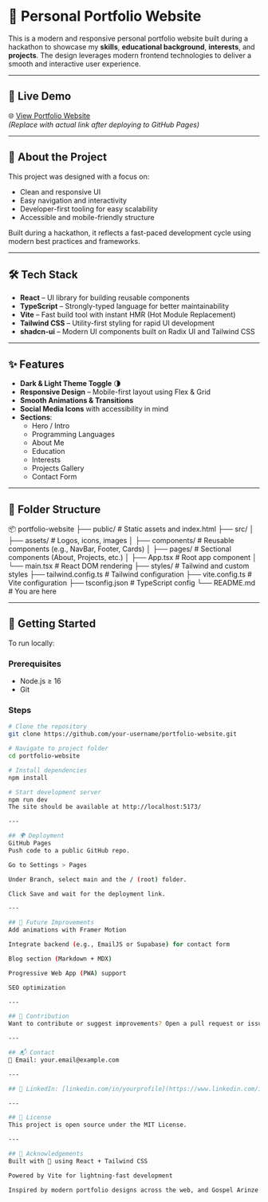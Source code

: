 # 💼 Personal Portfolio Website

This is a modern and responsive personal portfolio website built during a hackathon to showcase my **skills**, **educational background**, **interests**, and **projects**. The design leverages modern frontend technologies to deliver a smooth and interactive user experience.

---

## 🚀 Live Demo

🌐 [View Portfolio Website](https://gospel-arinze-plp-hackathon.vercel.app/)  
*(Replace with actual link after deploying to GitHub Pages)*

---

## 📌 About the Project

This project was designed with a focus on:

- Clean and responsive UI
- Easy navigation and interactivity
- Developer-first tooling for easy scalability
- Accessible and mobile-friendly structure

Built during a hackathon, it reflects a fast-paced development cycle using modern best practices and frameworks.

---

## 🛠️ Tech Stack

- **React** – UI library for building reusable components
- **TypeScript** – Strongly-typed language for better maintainability
- **Vite** – Fast build tool with instant HMR (Hot Module Replacement)
- **Tailwind CSS** – Utility-first styling for rapid UI development
- **shadcn-ui** – Modern UI components built on Radix UI and Tailwind CSS

---

## ✨ Features

- **Dark & Light Theme Toggle** 🌗
- **Responsive Design** – Mobile-first layout using Flex & Grid
- **Smooth Animations & Transitions**
- **Social Media Icons** with accessibility in mind
- **Sections**:
  - Hero / Intro
  - Programming Languages
  - About Me
  - Education
  - Interests
  - Projects Gallery
  - Contact Form

---

## 📂 Folder Structure

📦 portfolio-website ├── public/ # Static assets and index.html ├── src/ │ ├── assets/ # Logos, icons, images │ ├── components/ # Reusable components (e.g., NavBar, Footer, Cards) │ ├── pages/ # Sectional components (About, Projects, etc.) │ ├── App.tsx # Root app component │ └── main.tsx # React DOM rendering ├── styles/ # Tailwind and custom styles ├── tailwind.config.ts # Tailwind configuration ├── vite.config.ts # Vite configuration ├── tsconfig.json # TypeScript config └── README.md # You are here

---

## 🚀 Getting Started

To run locally:

### Prerequisites

- Node.js ≥ 16
- Git

### Steps

```bash
# Clone the repository
git clone https://github.com/your-username/portfolio-website.git

# Navigate to project folder
cd portfolio-website

# Install dependencies
npm install

# Start development server
npm run dev
The site should be available at http://localhost:5173/

---

## 🌍 Deployment
GitHub Pages
Push code to a public GitHub repo.

Go to Settings > Pages

Under Branch, select main and the / (root) folder.

Click Save and wait for the deployment link.

---

## 🔮 Future Improvements 
Add animations with Framer Motion

Integrate backend (e.g., EmailJS or Supabase) for contact form

Blog section (Markdown + MDX)

Progressive Web App (PWA) support

SEO optimization

---

## 🤝 Contribution
Want to contribute or suggest improvements? Open a pull request or issue!

---

## 📬 Contact
📧 Email: your.email@example.com

---

## 🔗 LinkedIn: [linkedin.com/in/yourprofile](https://www.linkedin.com/in/gospel-arinze-55590424a/)

---

## 📜 License
This project is open source under the MIT License.

---

## 🙏 Acknowledgements
Built with 💖 using React + Tailwind CSS

Powered by Vite for lightning-fast development

Inspired by modern portfolio designs across the web, and Gospel Arinze himself.
